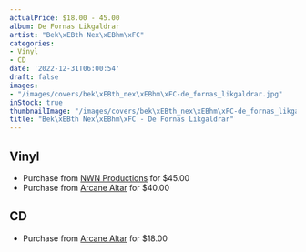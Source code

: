 ```yaml
---
actualPrice: $18.00 - 45.00
album: De Fornas Likgaldrar
artist: "Bek\xEBth Nex\xEBhm\xFC"
categories:
- Vinyl
- CD
date: '2022-12-31T06:00:54'
draft: false
images:
- "/images/covers/bek\xEBth_nex\xEBhm\xFC-de_fornas_likgaldrar.jpg"
inStock: true
thumbnailImage: "/images/covers/bek\xEBth_nex\xEBhm\xFC-de_fornas_likgaldrar-thumb.jpg"
title: "Bek\xEBth Nex\xEBhm\xFC - De Fornas Likgaldrar"
---
```


## Vinyl
* Purchase from [NWN Productions](http://shop.nwnprod.com/index.php?route=product/product&path=75&product_id=28004&sort=pd.name&order=ASC) for $45.00
* Purchase from [Arcane Altar](https://arcanealtar.bigcartel.com/product/beketh-nexehmu-de-fornas-likgaldrar-3xlp) for $40.00
## CD
* Purchase from [Arcane Altar](https://arcanealtar.bigcartel.com/product/beketh-nexehmu-de-fornas-likgaldrar-2cd) for $18.00
